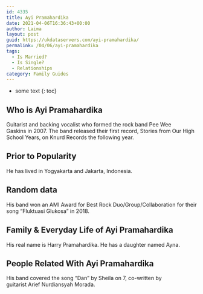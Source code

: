 ```yaml
---
id: 4335
title: Ayi Pramahardika
date: 2021-04-06T16:36:43+00:00
author: Laima
layout: post
guid: https://ukdataservers.com/ayi-pramahardika/
permalink: /04/06/ayi-pramahardika
tags:
  - Is Married?
  - Is Single?
  - Relationships
category: Family Guides
---
```


* some text
{: toc}


## Who is Ayi Pramahardika
                  
                  
                  
Guitarist and backing vocalist who formed the rock band Pee Wee Gaskins in 2007. The band released their first record, Stories from Our High School Years, on Knurd Records the following year. 
                  
              
            
              
            
                
                
                
## Prior to Popularity
                  
                  
                  
He has lived in Yogyakarta and Jakarta, Indonesia. 
                  
              
            
              
            
                
                
                
## Random data
                  
                  
                  
His band won an AMI Award for Best Rock Duo/Group/Collaboration for their song &#8220;Fluktuasi Glukosa&#8221; in 2018.
                  
              
            
              
            
                
                
                
## Family & Everyday Life of Ayi Pramahardika
                  
                  
                  
His real name is Harry Pramahardika. He has a daughter named Ayna. 
                  
              
            
              
            
                
                
                
## People Related With Ayi Pramahardika
                  
                  
                  
His band covered the song &#8220;Dan&#8221; by Sheila on 7, co-written by guitarist Arief Nurdiansyah Morada.
                  
              
            
              
            
                
              
            
              
              
            
            
              
            
          
          
          
